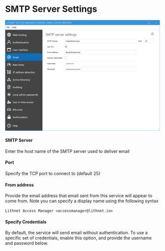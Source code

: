 # SMTP Server Settings
![](images/ui-page-email.png)

#### SMTP Server
Enter the host name of the SMTP server used to deliver email

#### Port
Specify the TCP port to connect to (default 25)

#### From address
Provide the email address that email sent from this service will appear to come from. Note you can specify a display name using the following syntax

`Lithnet Access Manager <accessmanager@lithnet.io>`

#### Specify Credentials
By default, the service will send email without authentication. To use a specific set of credentials, enable this option, and provide the username and password below.
